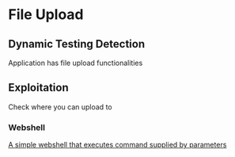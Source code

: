 # File Upload

## Dynamic Testing Detection

Application has file upload functionalities

## Exploitation

Check where you can upload to

### Webshell

[A simple webshell that executes command supplied by parameters](/attack_info/payloads/file_upload/simple_webshell.php)
